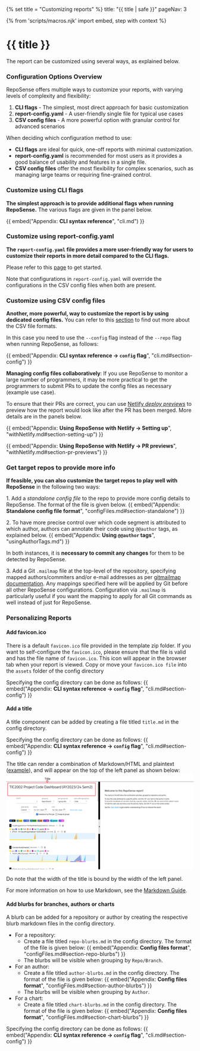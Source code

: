 {% set title = "Customizing reports" %}
<frontmatter>
  title: "{{ title | safe }}"
  pageNav: 3
</frontmatter>

{% from 'scripts/macros.njk' import embed, step with context %}

<h1 class="display-4"><md>{{ title }}</md></h1>

<div class="lead">

The report can be customized using several ways, as explained below.
</div>

<!-- ------------------------------------------------------------------------------------------------------ -->

### Configuration Options Overview

RepoSense offers multiple ways to customize your reports, with varying levels of complexity and flexibility:

1. **CLI flags** - The simplest, most direct approach for basic customization
2. **report-config.yaml** - A user-friendly single file for typical use cases
3. **CSV config files** - A more powerful option with granular control for advanced scenarios

When deciding which configuration method to use:
- **CLI flags** are ideal for quick, one-off reports with minimal customization.
- **report-config.yaml** is recommended for most users as it provides a good balance of usability and features in a single file.
- **CSV config files** offer the most flexibility for complex scenarios, such as managing large teams or requiring fine-grained control.

<!-- ------------------------------------------------------------------------------------------------------ -->

### Customize using CLI flags

**The simplest approach is to provide additional flags when running RepoSense.** The various flags are given in the panel below.

  {{ embed("Appendix: **CLI syntax reference**", "cli.md") }}

<!-- ------------------------------------------------------------------------------------------------------ -->

### Customize using report-config.yaml

**The `report-config.yaml` file provides a more user-friendly way for users to customize their reports in more detail compared to the CLI flags.**

Please refer to this [page](./reportConfig.html) to get started.

Note that configurations in `report-config.yaml` will override the configurations in the CSV config files when both are present.
<!-- ------------------------------------------------------------------------------------------------------ -->

### Customize using CSV config files

**Another, more powerful, way to customize the report is by using dedicated config files.** You can refer to this [section](./configFiles.html) to find out more about the CSV file formats.

In this case you need to use the `--config` flag instead of the `--repo` flag when running RepoSense, as follows:

  {{ embed("Appendix: **CLI syntax reference → `config` flag**", "cli.md#section-config") }}

<box type="tip" seamless>

**Managing config files collaboratively**: If you use RepoSense to monitor a large number of programmers, it may be more practical to get the programmers to submit PRs to update the config files as necessary (<tooltip content="a coder realizes some of her code is missing from the report because she used multiple Git usernames, and wants to add the additional usernames to the config file">example use case</tooltip>).

To ensure that their PRs are correct, you can use [Netlify _deploy previews_](https://www.netlify.com/blog/2016/07/20/introducing-deploy-previews-in-netlify/) to preview how the report would look like after the PR has been merged. More details are in the panels below.

  {{ embed("Appendix: **Using RepoSense with Netlify → Setting up**", "withNetlify.md#section-setting-up") }}

  {{ embed("Appendix: **Using RepoSense with Netlify → PR previews**", "withNetlify.md#section-pr-previews") }}

</box>

<!-- ------------------------------------------------------------------------------------------------------ -->

### Get target repos to provide more info
**If feasible, you can also customize the target repos to play well with RepoSense** in the following two ways:

1\. Add a _standalone config file_ to the repo to provide more config details to RepoSense. The format of the file is given below.
  {{ embed("Appendix: **Standalone config file format**", "configFiles.md#section-standalone") }}

2\. To have more precise control over which code segment is attributed to which author, authors can annotate their code using `@@author` tags, as explained below.
  {{ embed("Appendix: **Using `@@author` tags**", "usingAuthorTags.md") }}

<box type="info" seamless>

In both instances, it is **necessary to commit any changes** for them to be detected by RepoSense.

</box>

3\. Add a Git `.mailmap` file at the top-level of the repository, specifying mapped authors/commiters and/or e-mail addresses as per [gitmailmap documentation](https://git-scm.com/docs/gitmailmap). Any mappings specified here will be applied by Git before all other RepoSense configurations. Configuration via `.mailmap` is particularly useful if you want the mapping to apply for all Git commands as well instead of just for RepoSense.

<!-- ------------------------------------------------------------------------------------------------------ -->

### Personalizing Reports

#### Add favicon.ico
There is a default `favicon.ico` file provided in the template zip folder. If you want to self-configure the `favicon.ico`, please ensure that the file is valid and has the file name of `favicon.ico`. This icon will appear in the browser tab when your report is viewed. Copy or move your `favicon.ico file` into the `assets` folder of the config directory 

Specifying the config directory can be done as follows:
{{ embed("Appendix: **CLI syntax reference → `config` flag**", "cli.md#section-config") }}

#### Add a title
A title component can be added by creating a file titled `title.md` in the config directory.

Specifying the config directory can be done as follows:
{{ embed("Appendix: **CLI syntax reference → `config` flag**", "cli.md#section-config") }}

The title can render a combination of Markdown/HTML and plaintext ([example](https://github.com/reposense/RepoSense/blob/master/docs/ug/title.md)), and will appear on the top of the left panel as shown below:
![Title Component Example](../images/title-example.png)

Do note that the width of the title is bound by the width of the left panel.

For more information on how to use Markdown, see the [Markdown Guide](https://www.markdownguide.org/).

#### Add blurbs for branches, authors or charts
A blurb can be added for a repository or author by creating the respective blurb markdown files in the config directory.
- For a repository:
  - Create a file titled `repo-blurbs.md` in the config directory. The format of the file is given below:
    {{ embed("Appendix: **Config files format**", "configFiles.md#section-repo-blurbs") }}
  - The blurbs will be visible when grouping by `Repo/Branch`.
- For an author:
  - Create a file titled `author-blurbs.md` in the config directory. The format of the file is given below:
    {{ embed("Appendix: **Config files format**", "configFiles.md#section-author-blurbs") }}
  - The blurbs will be visible when grouping by `Author`.
- For a chart:
  - Create a file titled `chart-blurbs.md` in the config directory. The format of the file is given below:
    {{ embed("Appendix: **Config files format**", "configFiles.md#section-chart-blurbs") }}

Specifying the config directory can be done as follows:
{{ embed("Appendix: **CLI syntax reference → `config` flag**", "cli.md#section-config") }}
